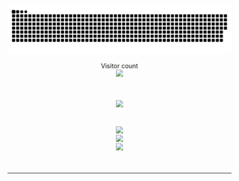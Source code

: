 
<a href=#><img src="contributions.svg"></a>

<p align="center"> 
  Visitor count<br>
  <img src="https://profile-counter.glitch.me/Joselay/count.svg" />
</p>

<h1 align="center">
    <img src="https://readme-typing-svg.herokuapp.com/?font=Righteous&size=35&center=true&vCenter=true&width=500&height=70&duration=4000&lines=Hi+There!+👋;+I'm+Smae+Tongmenglay!;" />
</h1>

<br/>
<div align="center">
    <img src="https://skillicons.dev/icons?i=nodejs,bun,github,gitlab,express,firebase,mongodb,vim,neovim" /><br>
  <img src="https://skillicons.dev/icons?i=react,next,threejs,gatsby,graphql,javascript,typescript,redux,styledcomponents,docker" /><br>
    <img src="https://skillicons.dev/icons?i=jest,mysql,sass,tailwind,vscode,figma,git,blender" />
</div>
  <br/><br/>
<hr/>
<br>

